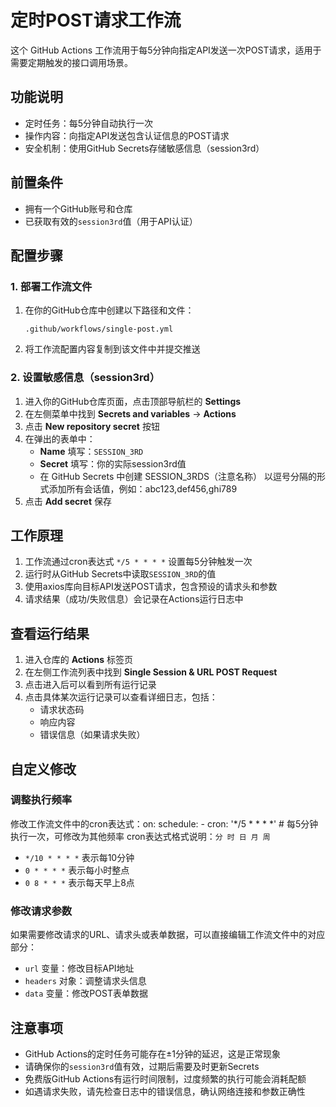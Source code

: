 # 定时POST请求工作流

这个 GitHub Actions 工作流用于每5分钟向指定API发送一次POST请求，适用于需要定期触发的接口调用场景。

## 功能说明

- 定时任务：每5分钟自动执行一次
- 操作内容：向指定API发送包含认证信息的POST请求
- 安全机制：使用GitHub Secrets存储敏感信息（session3rd）

## 前置条件

- 拥有一个GitHub账号和仓库
- 已获取有效的`session3rd`值（用于API认证）

## 配置步骤

### 1. 部署工作流文件

1. 在你的GitHub仓库中创建以下路径和文件：
   ```
   .github/workflows/single-post.yml
   ```

2. 将工作流配置内容复制到该文件中并提交推送

### 2. 设置敏感信息（session3rd）

1. 进入你的GitHub仓库页面，点击顶部导航栏的 **Settings**
2. 在左侧菜单中找到 **Secrets and variables** → **Actions**
3. 点击 **New repository secret** 按钮
4. 在弹出的表单中：
   - **Name** 填写：`SESSION_3RD`
   - **Secret** 填写：你的实际session3rd值
   - 在 GitHub Secrets 中创建 SESSION_3RDS（注意名称）
以逗号分隔的形式添加所有会话值，例如：abc123,def456,ghi789
5. 点击 **Add secret** 保存

## 工作原理

1. 工作流通过cron表达式 `*/5 * * * *` 设置每5分钟触发一次
2. 运行时从GitHub Secrets中读取`SESSION_3RD`的值
3. 使用axios库向目标API发送POST请求，包含预设的请求头和参数
4. 请求结果（成功/失败信息）会记录在Actions运行日志中

## 查看运行结果

1. 进入仓库的 **Actions** 标签页
2. 在左侧工作流列表中找到 **Single Session & URL POST Request**
3. 点击进入后可以看到所有运行记录
4. 点击具体某次运行记录可以查看详细日志，包括：
   - 请求状态码
   - 响应内容
   - 错误信息（如果请求失败）

## 自定义修改

### 调整执行频率

修改工作流文件中的cron表达式：on:
  schedule:
    - cron: '*/5 * * * *'  # 每5分钟执行一次，可修改为其他频率
cron表达式格式说明：`分 时 日 月 周`
- `*/10 * * * *` 表示每10分钟
- `0 * * * *` 表示每小时整点
- `0 8 * * *` 表示每天早上8点

### 修改请求参数

如果需要修改请求的URL、请求头或表单数据，可以直接编辑工作流文件中的对应部分：
- `url` 变量：修改目标API地址
- `headers` 对象：调整请求头信息
- `data` 变量：修改POST表单数据

## 注意事项

- GitHub Actions的定时任务可能存在±1分钟的延迟，这是正常现象
- 请确保你的`session3rd`值有效，过期后需要及时更新Secrets
- 免费版GitHub Actions有运行时间限制，过度频繁的执行可能会消耗配额
- 如遇请求失败，请先检查日志中的错误信息，确认网络连接和参数正确性
